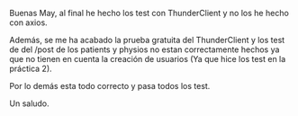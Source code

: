 Buenas May, al final he hecho los test con ThunderClient y no los he hecho con axios.

Además, se me ha acabado la prueba gratuita del ThunderClient y los test de del /post de los patients y physios no estan correctamente hechos ya que no tienen en cuenta la creación de usuarios (Ya que hice los test en la práctica 2).

Por lo demás esta todo correcto y pasa todos los test.

Un saludo.
